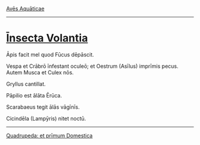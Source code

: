 [Avēs Aquāticae](./024-aves-aquaticae.md)

---

# [Īnsecta Volantia](https://www.archive.org/stream/cu31924032499455#page/n70/mode/1up)

Āpis facit mel quod Fūcus dēpāscit.

Vespa et Crābrō īnfestant oculeō; et Oestrum (Asīlus) imprīmis pecus. Autem Musca et Culex nōs.

Gryllus cantillat.

Pāpilio est ālāta Ērūca.

Scarabaeus tegit ālās vāgīnīs.

Cicindēla (Lampȳris) nitet noctū.

---

[Quadrupeda: et prīmum Domestica](./026-quadrupeda-et-primum-domestica.md)
